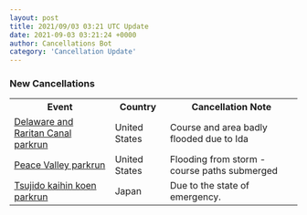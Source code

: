 ```yaml
---
layout: post
title: 2021/09/03 03:21 UTC Update
date: 2021-09-03 03:21:24 +0000
author: Cancellations Bot
category: 'Cancellation Update'
---
```


<h3>New Cancellations</h3>
<div class='hscrollable'>
<table style='width: 100%'>
    <tr>
        <th>Event</th>
        <th>Country</th>
        <th>Cancellation Note</th>
    </tr>
    <tr>
        <td><a href="https://www.parkrun.us/delawareandraritancanal">Delaware and Raritan Canal parkrun</a></td>
        <td>United States</td>
        <td>Course and area badly flooded due to Ida</td>
    </tr>
    <tr>
        <td><a href="https://www.parkrun.us/peacevalley">Peace Valley parkrun</a></td>
        <td>United States</td>
        <td>Flooding from storm - course paths submerged</td>
    </tr>
    <tr>
        <td><a href="https://www.parkrun.jp/tsujidokaihinkoen">Tsujido kaihin koen parkrun</a></td>
        <td>Japan</td>
        <td>Due to the state of emergency.</td>
    </tr>
</table>
</div>
